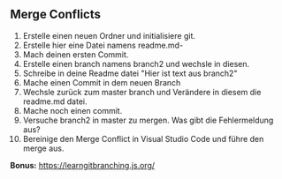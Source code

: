 ## Merge Conflicts

1. Erstelle einen neuen Ordner und initialisiere git.
2. Erstelle hier eine Datei namens readme.md-
3. Mach deinen ersten Commit.
4. Erstelle einen branch namens branch2 und wechsle in diesen.
5. Schreibe in deine Readme datei "Hier ist text aus branch2"
6. Mache einen Commit in dem neuen Branch
7. Wechsle zurück zum master branch und Verändere in diesem die readme.md datei.
8. Mache noch einen commit.
9. Versuche branch2 in master zu mergen. Was gibt die Fehlermeldung aus?
10. Bereinige den Merge Conflict in Visual Studio Code und führe den merge aus. 

**Bonus:** https://learngitbranching.js.org/

